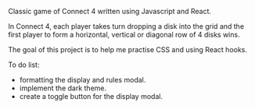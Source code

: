 Classic game of Connect 4 written using Javascript and React. 

In Connect 4, each player takes turn dropping a disk into the grid and the first player to form a horizontal, vertical or diagonal row of 4 disks wins.

The goal of this project is to help me practise CSS and using React hooks. 

To do list:
- formatting the display and rules modal.
- implement the dark theme.
- create a toggle button for the display modal.

